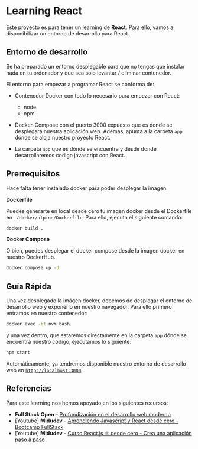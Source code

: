 # Learning React
Este proyecto es para tener un learning de **React**. Para ello, vamos a disponibilizar un entorno de desarrollo para React.

## Entorno de desarrollo

Se ha preparado un entorno desplegable para que no tengas que instalar nada en tu ordenador y que sea solo levantar / eliminar contenedor.

El entorno para empezar a programar React se conforma de:

* Contenedor Docker con todo lo necesario para empezar con React:
  * node
  * npm

* Docker-Compose con el puerto 3000 expuesto que es donde se desplegará nuestra aplicación web. Además, apunta a la carpeta `app` dónde se aloja nuestro proyecto React.
* La carpeta `app` que es dónde se encuentra y desde donde desarrollaremos codigo javascript con React.

## Prerrequisitos

Hace falta tener instalado docker para poder desplegar la imagen. 

**Dockerfile**

Puedes generarte en local desde cero tu imagen docker desde el Dockerfile en `./docker/alpine/Dockerfile`. Para ello, ejecuta el siguiente comando:

```bash
docker build .
```
**Docker Compose**

O bien, puedes desplegar el docker compose desde la imagen docker en nuestro DockerHub.

```bash
docker compose up -d
```

## Guía Rápida

Una vez desplegado la imágen docker, debemos de desplegar el entorno de desarrollo web y exponerlo en nuestro navegador. Para ello primero entramos en nuestro contenedor:

```bash
docker exec -it nvm bash
```

y una vez dentro, que estaremos directamente en la carpeta `app` dónde se encuentra nuestro código, ejecutamos lo siguiente:

```bash
npm start
```

Automáticamente, ya tendremos disponible nuestro entorno de desarrollo web en [`http://localhost:3000`](ttp://localhost:3000)

## Referencias

Para este learning nos hemos apoyado en los siguientes recursos:

* **Full Stack Open** - [Profundización en el desarrollo web moderno](https://fullstackopen.com/es/)
* [Youtube] **Midudev** - [Aprendiendo Javascript y React desde cero - Bootcamp FullStack](https://youtu.be/YLvT1ELnaX4)
* [Youtube] **Midudev** - [Curso React.js ⚛️ desde cero - Crea una aplicación paso a paso](https://www.youtube.com/playlist?list=PLV8x_i1fqBw0B008sQn79YxCjkHJU84pC)
